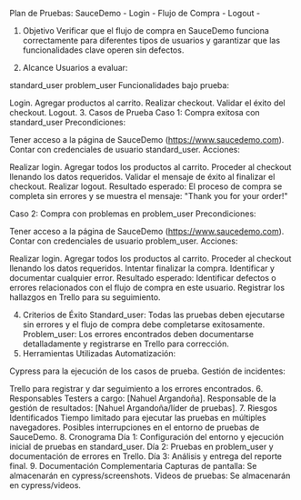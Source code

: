 Plan de Pruebas: SauceDemo - Login - Flujo de Compra - Logout -
1. Objetivo
Verificar que el flujo de compra en SauceDemo funciona correctamente para diferentes tipos de usuarios y garantizar que las funcionalidades clave operen sin defectos.

2. Alcance
Usuarios a evaluar:

standard_user
problem_user
Funcionalidades bajo prueba:

Login.
Agregar productos al carrito.
Realizar checkout.
Validar el éxito del checkout.
Logout.
3. Casos de Prueba
Caso 1: Compra exitosa con standard_user
Precondiciones:

Tener acceso a la página de SauceDemo (https://www.saucedemo.com).
Contar con credenciales de usuario standard_user.
Acciones:

Realizar login.
Agregar todos los productos al carrito.
Proceder al checkout llenando los datos requeridos.
Validar el mensaje de éxito al finalizar el checkout.
Realizar logout.
Resultado esperado:
El proceso de compra se completa sin errores y se muestra el mensaje: "Thank you for your order!"

Caso 2: Compra con problemas en problem_user
Precondiciones:

Tener acceso a la página de SauceDemo (https://www.saucedemo.com).
Contar con credenciales de usuario problem_user.
Acciones:

Realizar login.
Agregar todos los productos al carrito.
Proceder al checkout llenando los datos requeridos.
Intentar finalizar la compra.
Identificar y documentar cualquier error.
Resultado esperado:
Identificar defectos o errores relacionados con el flujo de compra en este usuario. Registrar los hallazgos en Trello para su seguimiento.

4. Criterios de Éxito
Standard_user:
Todas las pruebas deben ejecutarse sin errores y el flujo de compra debe completarse exitosamente.
Problem_user:
Los errores encontrados deben documentarse detalladamente y registrarse en Trello para corrección.
5. Herramientas Utilizadas
Automatización:

Cypress para la ejecución de los casos de prueba.
Gestión de incidentes:

Trello para registrar y dar seguimiento a los errores encontrados.
6. Responsables
Testers a cargo: [Nahuel Argandoña].
Responsable de la gestión de resultados: [Nahuel Argandoña/líder de pruebas].
7. Riesgos Identificados
Tiempo limitado para ejecutar las pruebas en múltiples navegadores.
Posibles interrupciones en el entorno de pruebas de SauceDemo.
8. Cronograma
Día 1: Configuración del entorno y ejecución inicial de pruebas en standard_user.
Día 2: Pruebas en problem_user y documentación de errores en Trello.
Día 3: Análisis y entrega del reporte final.
9. Documentación Complementaria
Capturas de pantalla: Se almacenarán en cypress/screenshots.
Videos de pruebas: Se almacenarán en cypress/videos.
